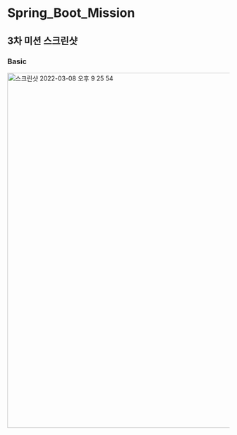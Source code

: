 # Spring_Boot_Mission
## 3차 미션 스크린샷
### Basic
<img width="806" alt="스크린샷 2022-03-08 오후 9 25 54" src="https://user-images.githubusercontent.com/61792314/157237944-7881acb0-f5a8-46b9-b93d-7da5c390e2ee.png">
